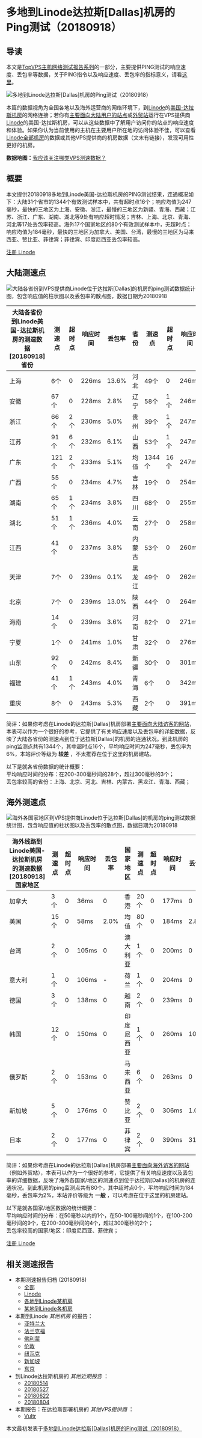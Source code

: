 #  多地到Linode达拉斯[Dallas]机房的Ping测试（20180918） 

## 导读

本文是[TopVPS主机网络测试报告系列](https://vps123.top/pingtest)的一部分，主要提供PING测试的响应速度、丢包率等数据，关于PING指令以及响应速度、丢包率的指标意义，请看[这里](https://vps123.top/what-is-ping.html)。

![多地到Linode达拉斯\[Dallas\]机房的Ping测试（20180918）](/images/thumbnails/to_linode_Dallas.png)

本篇的数据视角为全国各地以及海外运营商的网络环境下，到[Linode](https://vps123.top/go/linode)的[美国-达拉斯机房](https://vps123.top/linode-facilities.html#dallas)的网络连接；若你有[主要面向大陆用户的站点](https://vps123.top/website-for-mainland-users.html)或[外贸站](https://vps123.top/website-for-internation-trade.html)运行在VPS提供商[Linode](https://vps123.top/go/linode)的美国-达拉斯机房，可以从这些数据中了解用户访问你的站点的响应速度和体验。如果你认为当前使用的主机在主要用户所在地的访问体验不佳，可以查看[Linode全部机房](/linode/isp/china/20180918-linode-isp-china.md)的数据或其他VPS提供商的机房数据（文末有链接），发现可用性更好的机房。

**数据地图：**[我应该关注哪类VPS测速数据？](https://vps123.top/find-pingtest-data-you-need.html)

## 概要

本文提供20180918多地到Linode美国-达拉斯机房的PING测试结果，连通概况如下：大陆31个省市的1344个有效测试样本中，共有超时点16个；响应均值为247毫秒，最快的三地区为上海、安徽、浙江，最慢的三地区为新疆、青海、西藏；江苏、浙江、广东、湖南、湖北等9处有响应超时情况；吉林、上海、北京、青海、河北等17处丢包率较高。海外17个国家地区的80个有效测试样本中，无超时点；响应均值为184毫秒，最快的三地区为加拿大、美国、台湾，最慢的三地区为马来西亚、赞比亚、菲律宾；菲律宾、印度尼西亚丢包率较高。

[注册 Linode](https://vps123.top/go/linode/_btn1)

## 大陆测速点

![大陆各省份到VPS提供商Linode位于达拉斯\[Dallas\]的机房的ping测试数据统计图，包含响应值的柱状图以及丢包率的散点图，数据日期为20180918](/images/pingtests/linode_20180918/plot_idc_linode_usa-dallas_20180918_mainland.png)

大陆各省份到Linode美国-达拉斯机房的测速数据 [20180918] 省份 | 测速点 | 超时点 | 响应时间 | 丢包率 | 省份 | 测速点 | 超时点 | 响应时间 | 丢包率  
---|---|---|---|---|---|---|---|---|---  
上海 | 6个 | 0 | 226ms | 13.6% | 河北 | 49个 | 0 | 246ms | 11.0%  
安徽 | 67个 | 0 | 228ms | 2.8% | 辽宁 | 58个 | 1个 | 246ms | 9.7%  
浙江 | 66个 | 2个 | 230ms | 5.0% | 贵州 | 39个 | 1个 | 247ms | 6.4%  
江苏 | 91个 | 6个 | 232ms | 6.1% | 山西 | 53个 | 1个 | 247ms | 8.4%  
广东 | 121个 | 2个 | 233ms | 5.1% | 均值 | 1344个 | 16个 | 247ms | 6.4%  
广西 | 55个 | 0 | 234ms | 4.7% | 吉林 | 19个 | 0 | 254ms | 17.2%  
湖南 | 65个 | 1个 | 234ms | 3.8% | 四川 | 68个 | 0 | 255ms | 3.7%  
湖北 | 51个 | 1个 | 236ms | 4.0% | 云南 | 27个 | 0 | 258ms | 2.8%  
江西 | 41个 | 0 | 237ms | 3.8% | 内蒙古 | 53个 | 0 | 260ms | 10.8%  
天津 | 7个 | 0 | 239ms | 0.1% | 黑龙江 | 49个 | 0 | 262ms | 11.0%  
北京 | 7个 | 0 | 239ms | 13.0% | 陕西 | 44个 | 0 | 264ms | 3.6%  
海南 | 14个 | 0 | 239ms | 3.6% | 河南 | 82个 | 0 | 271ms | 8.9%  
宁夏 | 1个 | 0 | 241ms | 1.0% | 甘肃 | 32个 | 0 | 276ms | 5.4%  
山东 | 92个 | 0 | 242ms | 8.4% | 新疆 | 30个 | 0 | 301ms | 4.3%  
福建 | 41个 | 1个 | 243ms | 4.0% | 青海 | 6个 | 0 | 342ms | 11.8%  
重庆 | 8个 | 0 | 243ms | 5.3% | 西藏 | 2个 | 0 | 391ms | 10.5%  
  
简评：如果你考虑在Linode的达拉斯[Dallas]机房部署[主要面向大陆访客的网站](website-for-mainland-users.html)，本表可以作为一个很好的参考，它提供了有关响应速度以及丢包率的详细数据，反映了大陆各省份的测速点到位于达拉斯[Dallas]的机房的连通状况。到此机房的ping监测点共有1344个，其中超时点16个，平均响应时间为247毫秒，丢包率为6%，本站评价等级为 **较差** ，不太推荐在位于这里的机房建站。

以下是就各省份数据的统计概要：  
平均响应时间的分布：在200-300毫秒间的28个，超过300毫秒的3个；  
丢包率较高的省份：上海、北京、河北、吉林、内蒙古、黑龙江、青海、西藏；

## 海外测速点

![海外各国家地区到VPS提供商Linode位于达拉斯\[Dallas\]的机房的ping测试数据统计图，包含响应值的柱状图以及丢包率的散点图，数据日期为20180918](/images/pingtests/linode_20180918/plot_idc_linode_usa-dallas_20180918_overseas.png)

海外线路到Linode美国-达拉斯机房的测速数据 [20180918] 国家地区 | 测速点 | 超时点 | 响应时间 | 丢包率 | 国家地区 | 测速点 | 超时点 | 响应时间 | 丢包率  
---|---|---|---|---|---|---|---|---|---  
加拿大 | 3个 | 0 | 36ms | 0 | 香港 | 20个 | 0 | 177ms | 0  
美国 | 15个 | 0 | 58ms | 2.0% | 均值 | 80个 | 0 | 184ms | 2.8%  
台湾 | 2个 | 0 | 105ms | 0 | 澳大利亚 | 1个 | 0 | 200ms | 0  
意大利 | 1个 | 0 | 106ms | - | 荷兰 | 1个 | 0 | 204ms | 0  
德国 | 3个 | 0 | 138ms | 0 | 越南 | 2个 | 0 | 239ms | 0  
韩国 | 12个 | 0 | 150ms | 0 | 印度尼西亚 | 1个 | 0 | 260ms | 10.0%  
俄罗斯 | 2个 | 0 | 153ms | 0 | 马来西亚 | 6个 | 0 | 263ms | 0  
新加坡 | 5个 | 0 | 176ms | 0 | 赞比亚 | 2个 | 0 | 306ms | 1.0%  
日本 | 2个 | 0 | 177ms | 0 | 菲律宾 | 2个 | 0 | 390ms | 31.7%  
  
简评：如果你考虑在Linode的达拉斯[Dallas]机房部署[主要面向海外访客的网站](https://vps123.top/website-for-internation-trade.html)（例如外贸站），本表可以作为一个很好的参考，它提供了有关响应速度以及丢包率的详细数据，反映了海外各国家/地区的测速点到位于达拉斯[Dallas]的机房的连通状况。到此机房的ping监测点共有80个，其中超时点0个，平均响应时间为184毫秒，丢包率为2%，本站评价等级为 **一般** ，可以考虑在位于这里的机房建站。

以下是就各国家/地区数据的统计概要：  
平均响应时间的分布：在50毫秒以内的1个，在50-100毫秒间的1个，在100-200毫秒间的9个，在200-300毫秒间的4个，超过300毫秒的2个；  
丢包率较高的国家/地区：印度尼西亚、菲律宾；

[注册 Linode](https://vps123.top/go/linode/_btn2)

## 相关测速报告

  * 本期测速报告归档 (20180918) 
    * [全部](https://vps123.top/pingtests/20180918 "本期各VPS提供商全部测速报告")
    * [Linode](https://vps123.top/pingtests/idc-linode/20180918 "本期Linode的全部测速报告")
    * [各地到Linode某机房](https://vps123.top/pingtests/idc-linode/isp-global/20180918 "以Linode某机房为关注对象的视角，横向比较大陆各省份、海外各国家地区")
    * [某地到Linode各机房](https://vps123.top/pingtests/idc-linode/facility-all/20180918 "以大陆某省份为关注对象的视角，横向比较Linode各机房")
  * 本期到Linode _其他机房_ 的报告： 
    * [亚特兰大](/linode/idc/atlanta/20180918-linode-idc-atlanta.md "多地到Linode亚特兰大机房的Ping测试 20180918")
    * [法兰克福](/linode/idc/frankfurt/20180918-linode-idc-frankfurt.md "多地到Linode法兰克福机房的Ping测试 20180918")
    * [佛利蒙](/linode/idc/fremont/20180918-linode-idc-fremont.md "多地到Linode佛利蒙机房的Ping测试 20180918")
    * [伦敦](/linode/idc/london/20180918-linode-idc-london.md "多地到Linode伦敦机房的Ping测试 20180918")
    * [纽瓦克](/linode/idc/newark/20180918-linode-idc-newark.md "多地到Linode纽瓦克机房的Ping测试 20180918")
    * [新加坡](/linode/idc/singapore/20180918-linode-idc-singapore.md "多地到Linode新加坡机房的Ping测试 20180918")
    * [东京](/linode/idc/tokyo/20180918-linode-idc-tokyo.md "多地到Linode东京机房的Ping测试 20180918")
  * 到Linode达拉斯机房的 _其他近期报告_ ： 
    * [20180514](/linode/idc/dallas/20180514-linode-idc-dallas.md "多地到Linode达拉斯机房的Ping测试 20180514")
    * [20180527](/linode/idc/dallas/20180527-linode-idc-dallas.md "多地到Linode达拉斯机房的Ping测试 20180527")
    * [20180622](/linode/idc/dallas/20180622-linode-idc-dallas.md "多地到Linode达拉斯机房的Ping测试 20180622")
    * [20180804](/linode/idc/dallas/20180804-linode-idc-dallas.md "多地到Linode达拉斯机房的Ping测试 20180804")
  * 本期报告：在达拉斯部署机房的 _其他VPS提供商_ ： 
    * [Vultr](/vultr/idc/dallas/20180918-vultr-idc-dallas.md "多地到Vultr达拉斯机房的Ping测试 20180918")



本文最初发表于[多地到Linode达拉斯[Dallas]机房的Ping测试（20180918）](https://vps123.top/pingtest/20180918-linode-idc-dallas.html)
